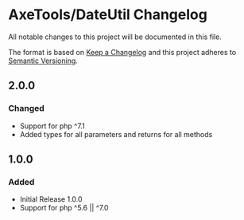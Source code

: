 # AxeTools/DateUtil Changelog

All notable changes to this project will be documented in this file.

The format is based on [Keep a Changelog]
and this project adheres to [Semantic Versioning].

## 2.0.0

### Changed

- Support for php ^7.1
- Added types for all parameters and returns for all methods

## 1.0.0

### Added

- Initial Release 1.0.0
- Support for php ^5.6 || ^7.0

[Keep a Changelog]:http://keepachangelog.com/en/1.1.0/
[Semantic Versioning]:http://semver.org/spec/v2.0.0.html
